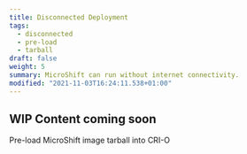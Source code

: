 ```yaml
---
title: Disconnected Deployment
tags:
  - disconnected
  - pre-load
  - tarball
draft: false
weight: 5
summary: MicroShift can run without internet connectivity.
modified: "2021-11-03T16:24:11.538+01:00"
---
```


## WIP Content coming soon

Pre-load MicroShift image tarball into CRI-O

